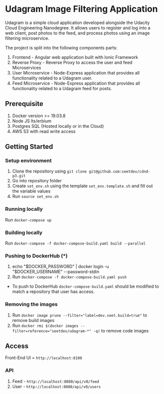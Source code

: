 # Udagram Image Filtering Application

Udagram is a simple cloud application developed alongside the Udacity Cloud Engineering Nanodegree. It allows users to register and log into a web client, post photos to the feed, and process photos using an image filtering microservice.

The project is split into the following components parts:

1. Frontend - Angular web application built with Ionic Framework
2. Reverse Proxy - Reverse Proxy to access the user and feed Microservices
3. User Microservice - Node-Express application that provides all functionality related to a Udagram user. 
4. Feed Microservice - Node-Express application that provides all functionality related to a Udagram feed for posts. 

## Prerequisite

1. Docker version >= 19.03.8
2. Node JS lts/erbium
3. Postgres SQL (Hosted locally or in the Cloud)
4. AWS S3 with read write access

## Getting Started

### Setup environment

1. Clone the repository using `git clone git@github.com:seetdev/cdnd-p3.git`
2. Go into repository folder
3. Create `set_env.sh` using the template `set_env.template.sh` and fill out the variable values
4. Run `source set_env.sh`

### Running locally

Run `docker-compose up`

### Building locally

Run `docker-compose -f docker-compose-build.yaml build --parallel`

### Pushing to DockerHub (*)

1. echo "$DOCKER_PASSWORD" | docker login -u "$DOCKER_USERNAME" --password-stdin
2. Run `docker-compose -f docker-compose-build.yaml push`

* To push to DockerHub `docker-compose-build.yaml` should be modified to match a repository that user has access.

### Removing the images

1. Run `docker image prune --filter="label=dev.seet.build=true"` to remove build images
2. Run `docker rmi $(docker images --filter=reference="seetdev/udagram-*" -q)` to remove code images

## Access

Front-End UI = `http://localhost:8100`

### API

1. Feed - `http://localhost:8080/api/v0/feed`
2. User - `http://localhost:8080/api/v0/users`